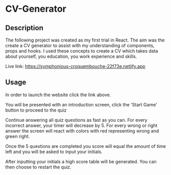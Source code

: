 # CV-Generator

## Description

The following project was created as my first trial in React. The aim was the create a CV generator to assist with my understanding of components, props and hooks. I used these concepts to create a CV which takes data about yourself, you education, you work experience and skills.

Live link: https://symphonious-croquembouche-22f73e.netlify.app

## Usage

In order to launch the website click the link above.

You will be presented with an introduction screen, click the 'Start Game' button to proceed to the quiz

Continue answering all quiz questions as fast as you can. For every incorrect answer, your timer will decrease by 5. For every wrong or right answer the screen will react with colors with red representing wrong and green right.

Once the 5 questions are completed you score will equal the amount of time left and you will be asked to input your initials.

After inputting your initials a high score table will be generated. You can then choose to restart the quiz.
